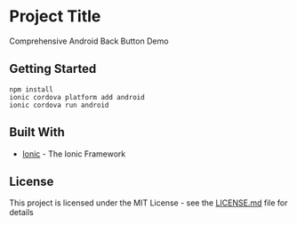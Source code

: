 # Project Title

Comprehensive Android Back Button Demo

## Getting Started


```
npm install
ionic cordova platform add android
ionic cordova run android
```


## Built With

* [Ionic](https://ionicframework.com/) - The Ionic Framework


## License

This project is licensed under the MIT License - see the [LICENSE.md](LICENSE.md) file for details

